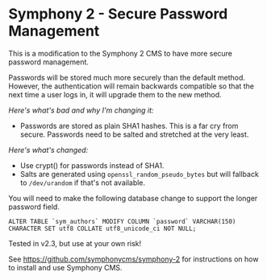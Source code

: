 # Symphony 2 - Secure Password Management #

This is a modification to the Symphony 2 CMS to have more secure password management.  

Passwords will be stored much more securely than the default method. However, the authentication will remain backwards compatible so that the next time a user logs in, it will upgrade them to the new method.

*Here's what's bad and why I'm changing it:*

  * Passwords are stored as plain SHA1 hashes. This is a far cry from secure. Passwords need to be salted and stretched at the very least.

*Here's what's changed:*

  * Use crypt() for passwords instead of SHA1.
  * Salts are generated using `openssl_random_pseudo_bytes` but will fallback to `/dev/urandom` if that's not available.

You will need to make the following database change to support the longer password field.

    ALTER TABLE `sym_authors` MODIFY COLUMN `password` VARCHAR(150)  CHARACTER SET utf8 COLLATE utf8_unicode_ci NOT NULL;

Tested in v2.3, but use at your own risk!

See https://github.com/symphonycms/symphony-2 for instructions on how to install and use Symphony CMS.

